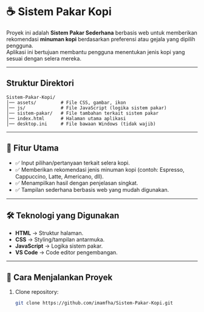# ☕ Sistem Pakar Kopi

Proyek ini adalah **Sistem Pakar Sederhana** berbasis web untuk memberikan rekomendasi **minuman kopi** berdasarkan preferensi atau gejala yang dipilih pengguna.  
Aplikasi ini bertujuan membantu pengguna menentukan jenis kopi yang sesuai dengan selera mereka.

---

## Struktur Direktori
```
Sistem-Pakar-Kopi/
│── assets/         # File CSS, gambar, ikon
│── js/             # File JavaScript (logika sistem pakar)
│── sistem-pakar/   # File tambahan terkait sistem pakar
│── index.html      # Halaman utama aplikasi
│── desktop.ini     # File bawaan Windows (tidak wajib)
```
---

## 📌 Fitur Utama
- ✅ Input pilihan/pertanyaan terkait selera kopi.  
- ✅ Memberikan rekomendasi jenis minuman kopi (contoh: Espresso, Cappuccino, Latte, Americano, dll).  
- ✅ Menampilkan hasil dengan penjelasan singkat.  
- ✅ Tampilan sederhana berbasis web yang mudah digunakan.  

---

## 🛠️ Teknologi yang Digunakan
- **HTML** → Struktur halaman.  
- **CSS** → Styling/tampilan antarmuka.  
- **JavaScript** → Logika sistem pakar.  
- **VS Code** → Code editor pengembangan.  

---

## 🚀 Cara Menjalankan Proyek
1. Clone repository:
   ```bash
   git clone https://github.com/imamfha/Sistem-Pakar-Kopi.git

